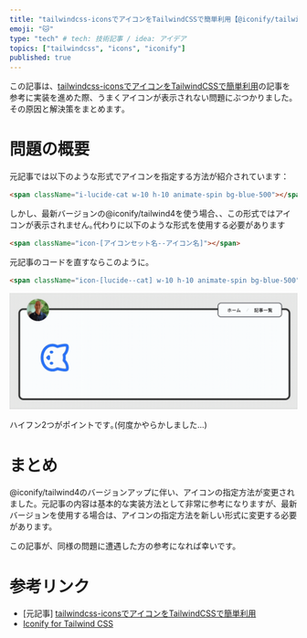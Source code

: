 ```yaml
---
title: "tailwindcss-iconsでアイコンをTailwindCSSで簡単利用【@iconify/tailwind4版】"
emoji: "🐱"
type: "tech" # tech: 技術記事 / idea: アイデア
topics: ["tailwindcss", "icons", "iconify"]
published: true
---
```


この記事は、[tailwindcss-iconsでアイコンをTailwindCSSで簡単利用](https://zenn.dev/hayato94087/articles/1abcb002d1e254)の記事を参考に実装を進めた際、うまくアイコンが表示されない問題にぶつかりました。その原因と解決策をまとめます｡

# 問題の概要

元記事では以下のような形式でアイコンを指定する方法が紹介されています：

```html
<span className="i-lucide-cat w-10 h-10 animate-spin bg-blue-500"></span>
```

しかし、最新バージョンの@iconify/tailwind4を使う場合､、この形式ではアイコンが表示されません｡代わりに以下のような形式を使用する必要があります

```html
<span className="icon-[アイコンセット名--アイコン名]"></span>
```

元記事のコードを直すならこのように｡

```html
<span className="icon-[lucide--cat] w-10 h-10 animate-spin bg-blue-500"></span>
```

![アイコンの動作確認](/images/articles/icon-lucide--cat.gif)

ハイフン2つがポイントです｡(何度かやらかしました…)

# まとめ

@iconify/tailwind4のバージョンアップに伴い、アイコンの指定方法が変更されました。元記事の内容は基本的な実装方法として非常に参考になりますが、最新バージョンを使用する場合は、アイコンの指定方法を新しい形式に変更する必要があります。

この記事が、同様の問題に遭遇した方の参考になれば幸いです。

# 参考リンク

- [元記事] [tailwindcss-iconsでアイコンをTailwindCSSで簡単利用](https://zenn.dev/hayato94087/articles/1abcb002d1e254)
- [Iconify for Tailwind CSS](https://iconify.design/docs/usage/css/tailwind/tailwind4/)
